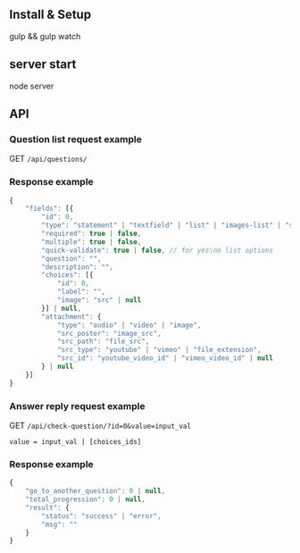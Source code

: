 ## Install &  Setup

gulp && gulp watch

## server start

node server

## API
### Question list request example

GET `/api/questions/`

### Response example
```javascript
{
    "fields": [{
        "id": 0,
        "type": "statement" | "textfield" | "list" | "images-list" | "section",
        "required": true | false,
        "multiple": true | false,
        "quick-validate": true | false, // for yes\no list options
        "question": "",
        "description": "",
        "choices": [{
            "id": 0,
            "label": "",
            "image": "src" | null
        }] | null,
        "attachment": {
            "type": "audio" | "video" | "image",
            "src_poster": "image_src",
            "src_path": "file_src",
            "src_type": "youtube" | "vimeo" | "file_extension",
            "src_id": "youtube_video_id" | "vimeo_video_id" | null
        } | null
    }]
}
```

### Answer reply request example

GET `/api/check-question/?id=0&value=input_val`

`value = input_val | [choices_ids]`

### Response example
```javascript
{
    "go_to_another_question": 0 | null,
    "total_progression": 0 | null,
    "result": {
        "status": "success" | "error",
        "msg": ""
    }
}
```

